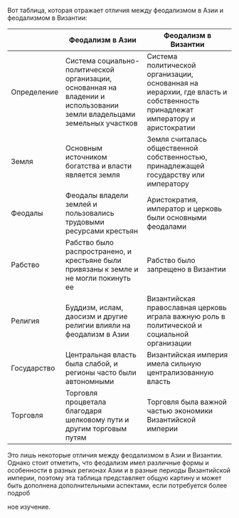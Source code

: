 Вот таблица, которая отражает отличия между феодализмом в Азии и феодализмом в Византии:

|       | Феодализм в Азии                                   | Феодализм в Византии                                   |
|-------|---------------------------------------------------|--------------------------------------------------------|
| Определение | Система социально-политической организации, основанная на владении и использовании земли владельцами земельных участков | Система политической организации, основанная на иерархии, где власть и собственность принадлежат императору и аристократии |
| Земля | Основным источником богатства и власти является земля | Земля считалась общественной собственностью, принадлежащей государству или императору |
| Феодалы | Феодалы владели землей и пользовались трудовыми ресурсами крестьян | Аристократия, император и церковь были основными феодалами |
| Рабство | Рабство было распространено, и крестьяне были привязаны к земле и не могли покинуть ее | Рабство было запрещено в Византии |
| Религия | Буддизм, ислам, даосизм и другие религии влияли на феодализм в Азии | Византийская православная церковь играла важную роль в политической и социальной организации |
| Государство | Центральная власть была слабой, и регионы часто были автономными | Византийская империя имела сильную централизованную власть |
| Торговля | Торговля процветала благодаря шелковому пути и другим торговым путям | Торговля была важной частью экономики Византийской империи |

Это лишь некоторые отличия между феодализмом в Азии и Византии. Однако стоит отметить, что феодализм имел различные формы и особенности в разных регионах Азии и в разные периоды Византийской империи, поэтому эта таблица представляет общую картину и может быть дополнена дополнительными аспектами, если потребуется более подроб

ное изучение.